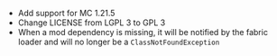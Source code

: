 - Add support for MC 1.21.5
- Change LICENSE from LGPL 3 to GPL 3
- When a mod dependency is missing, it will be notified by the fabric loader and will no longer be a
  `ClassNotFoundException`
